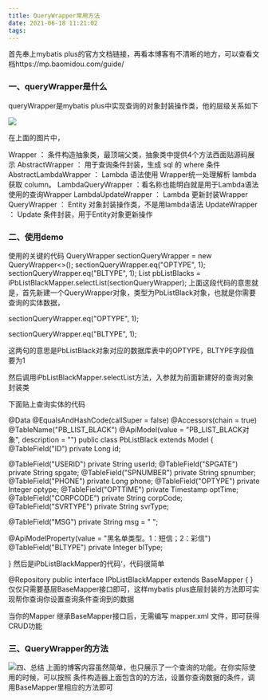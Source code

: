 ```yaml
---
title: QueryWrapper常用方法
date: 2021-06-18 11:21:02
tags:
---
```


首先奉上mybatis plus的官方文档链接，再看本博客有不清晰的地方，可以查看文档https://mp.baomidou.com/guide/

### 一、queryWrapper是什么

queryWrapper是mybatis plus中实现查询的对象封装操作类，他的层级关系如下

![](https://magickio.oss-cn-shenzhen.aliyuncs.com/img/20210714233836.png)

在上面的图片中，

Wrapper ： 条件构造抽象类，最顶端父类，抽象类中提供4个方法西面贴源码展示
AbstractWrapper ： 用于查询条件封装，生成 sql 的 where 条件
AbstractLambdaWrapper ： Lambda 语法使用 Wrapper统一处理解析 lambda 获取 column。
LambdaQueryWrapper ：看名称也能明白就是用于Lambda语法使用的查询Wrapper
LambdaUpdateWrapper ： Lambda 更新封装Wrapper
QueryWrapper ： Entity 对象封装操作类，不是用lambda语法
UpdateWrapper ： Update 条件封装，用于Entity对象更新操作

### 二、使用demo

使用的关键的代码
QueryWrapper<PbListBlack> sectionQueryWrapper = new QueryWrapper<>();
sectionQueryWrapper.eq("OPTYPE", 1);
sectionQueryWrapper.eq("BLTYPE", 1);
List<PbListBlack> pbListBlacks = iPbListBlackMapper.selectList(sectionQueryWrapper);
上面这段代码的意思就是，首先新建一个QueryWrapper对象，类型为PbListBlack对象，也就是你需要查询的实体数据，

sectionQueryWrapper.eq("OPTYPE", 1);

sectionQueryWrapper.eq("BLTYPE", 1);

这两句的意思是PbListBlack对象对应的数据库表中的OPTYPE，BLTYPE字段值要为1

然后调用iPbListBlackMapper.selectList方法，入参就为前面新建好的查询对象封装类

下面贴上查询实体的代码

@Data
@EqualsAndHashCode(callSuper = false)
@Accessors(chain = true)
@TableName("PB_LIST_BLACK")
@ApiModel(value = "PB_LIST_BLACK对象", description = "")
public class PbListBlack extends Model<PbListBlack> {
   @TableField("ID")
   private Long id;

   @TableField("USERID")
   private String userId;
   @TableField("SPGATE")
   private String spgate;
   @TableField("SPNUMBER")
   private String spnumber;
   @TableField("PHONE")
   private Long phone;
   @TableField("OPTYPE")
   private Integer optype;
   @TableField("OPTTIME")
   private Timestamp optTime;
   @TableField("CORPCODE")
   private String corpCode;
   @TableField("SVRTYPE")
   private String svrType;

   @TableField("MSG")
   private String msg = " ";

   @ApiModelProperty(value = "黑名单类型。1：短信；2：彩信")
   @TableField("BLTYPE")
   private Integer blType;


}
然后是iPbListBlackMapper的代码‘，代码很简单

@Repository
public interface IPbListBlackMapper extends BaseMapper<PbListBlack> {
}
仅仅只需要基层BaseMapper接口即可，这样mybatis plus底层封装的方法即可实现帮你查询你设置查询条件查询到的数据

当你的Mapper 继承BaseMapper接口后，无需编写 mapper.xml 文件，即可获得CRUD功能

### 三、QueryWrapper的方法

![](https://magickio.oss-cn-shenzhen.aliyuncs.com/img/20210714233857.png)四、总结
上面的博客内容虽然简单，也只展示了一个查询的功能。在你实际使用的时候，可以按照  条件构造器上面包含的的方法，设置你查询数据的条件，调用BaseMapper里相应的方法即可